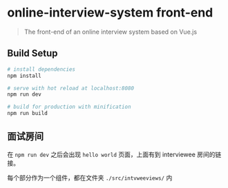 # online-interview-system front-end

> The front-end of an online interview system based on Vue.js

## Build Setup

``` bash
# install dependencies
npm install

# serve with hot reload at localhost:8080
npm run dev

# build for production with minification
npm run build
```

## 面试房间

在 `npm run dev` 之后会出现 `hello world` 页面，上面有到 interviewee 房间的链接。

每个部分作为一个组件，都在文件夹 `./src/intvweeviews/` 内
